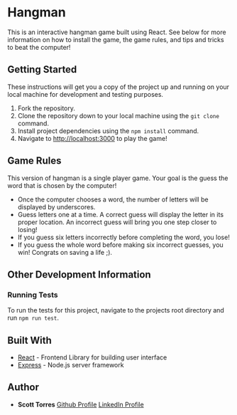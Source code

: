 # Hangman

This is an interactive hangman game built using React. See below for more information on how to install the game, the game rules, and tips and tricks to beat the computer!

## Getting Started

These instructions will get you a copy of the project up and running on your local machine for development and testing purposes.

1. Fork the repository.
2. Clone the repository down to your local machine using the `git clone` command.
3. Install project dependencies using the `npm install` command.
4. Navigate to [http://localhost:3000](http://localhost:3000) to play the game!

## Game Rules

This version of hangman is a single player game. Your goal is the guess the word that is chosen by the computer!

- Once the computer chooses a word, the number of letters will be displayed by underscores.
- Guess letters one at a time. A correct guess will display the letter in its proper location. An incorrect guess will bring you one step closer to losing!
- If you guess six letters incorrectly before completing the word, you lose!
- If you guess the whole word before making six incorrect guesses, you win! Congrats on saving a life ;).

## Other Development Information

### Running Tests

To run the tests for this project, navigate to the projects root directory and run `npm run test`.

## Built With

- [React](https://reactjs.org/) - Frontend Library for building user interface
- [Express](https://expressjs.com) - Node.js server framework

## Author

- **Scott Torres**
  [Github Profile](https://github.com/sbtorres)
  [LinkedIn Profile](https://www.linkedin.com/in/scott-torres27/)
